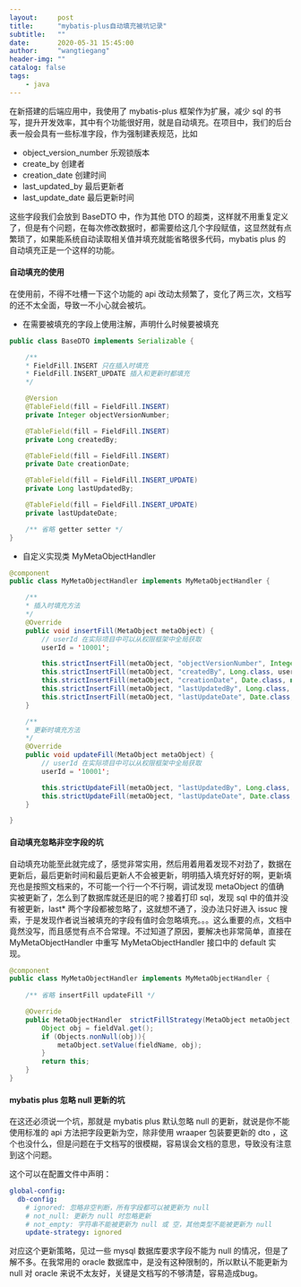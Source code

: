 ```yaml
---
layout:     post
title:      "mybatis-plus自动填充被坑记录"
subtitle:   ""
date:       2020-05-31 15:45:00
author:     "wangtiegang"
header-img: ""
catalog: false
tags:
    - java
---
```


在新搭建的后端应用中，我使用了 mybatis-plus 框架作为扩展，减少 sql 的书写，提升开发效率，其中有个功能很好用，就是自动填充。在项目中，我们的后台表一般会具有一些标准字段，作为强制建表规范，比如

* object_version_number 乐观锁版本
* create_by 创建者
* creation_date 创建时间
* last_updated_by 最后更新者
* last_update_date 最后更新时间
  
这些字段我们会放到 BaseDTO 中，作为其他 DTO 的超类，这样就不用重复定义了，但是有个问题，在每次修改数据时，都需要给这几个字段赋值，这显然就有点繁琐了，如果能系统自动读取相关值并填充就能省略很多代码，mybatis plus 的自动填充正是一个这样的功能。

#### 自动填充的使用

在使用前，不得不吐槽一下这个功能的 api 改动太频繁了，变化了两三次，文档写的还不太全面，导致一不小心就会被坑。

* 在需要被填充的字段上使用注解，声明什么时候要被填充

```java
public class BaseDTO implements Serializable {

    /**
    * FieldFill.INSERT 只在插入时填充
    * FieldFill.INSERT_UPDATE 插入和更新时都填充
    */

    @Version
    @TableField(fill = FieldFill.INSERT)
    private Integer objectVersionNumber;

    @TableField(fill = FieldFill.INSERT)
    private Long createdBy;

    @TableField(fill = FieldFill.INSERT)
    private Date creationDate;

    @TableField(fill = FieldFill.INSERT_UPDATE)
    private Long lastUpdatedBy;

    @TableField(fill = FieldFill.INSERT_UPDATE)
    private lastUpdateDate;

    /** 省略 getter setter */
}
```

* 自定义实现类 MyMetaObjectHandler

```java
@component
public class MyMetaObjectHandler implements MyMetaObjectHandler {

    /**
    * 插入时填充方法
    */
    @Override
    public void insertFill(MetaObject metaObject) {
        // userId 在实际项目中可以从权限框架中全局获取
        userId = '10001';

        this.strictInsertFill(metaObject, "objectVersionNumber", Integer.class, 1);
        this.strictInsertFill(metaObject, "createdBy", Long.class, userId);
        this.strictInsertFill(metaObject, "creationDate", Date.class, new Date());
        this.strictInsertFill(metaObject, "lastUpdatedBy", Long.class, userId);
        this.strictInsertFill(metaObject, "lastUpdateDate", Date.class, new Date());
    }

    /**
    * 更新时填充方法
    */
    @Override
    public void updateFill(MetaObject metaObject) {
        // userId 在实际项目中可以从权限框架中全局获取
        userId = '10001';

        this.strictUpdateFill(metaObject, "lastUpdatedBy", Long.class, userId);
        this.strictUpdateFill(metaObject, "lastUpdateDate", Date.class, new Date());
    }

}
```

#### 自动填充忽略非空字段的坑

自动填充功能至此就完成了，感觉非常实用，然后用着用着发现不对劲了，数据在更新后，最后更新时间和最后更新人不会被更新，明明插入填充好好的啊，更新填充也是按照文档来的，不可能一个行一个不行啊，调试发现 metaObject 的值确实被更新了，怎么到了数据库就还是旧的呢？接着打印 sql，发现 sql 中的值并没有被更新，last* 两个字段都被忽略了，这就想不通了，没办法只好进入 issuc 搜索，于是发现作者说当被填充的字段有值时会忽略填充。。。这么重要的点，文档中竟然没写，而且感觉有点不合常理。不过知道了原因，要解决也非常简单，直接在 MyMetaObjectHandler 中重写 MyMetaObjectHandler 接口中的 default 实现。

```java
@component
public class MyMetaObjectHandler implements MyMetaObjectHandler {
    
    /** 省略 insertFill updateFill */

    @Override
    public MetaObjectHandler  strictFillStrategy(MetaObject metaObject, String fieldName, Supplier<Object> fieldVal){
        Object obj = fieldVal.get();
        if (Objects.nonNull(obj)){
            metaObject.setValue(fieldName, obj);
        }
        return this;
    }
}
```

#### mybatis plus 忽略 null 更新的坑

在这还必须说一个坑，那就是 mybatis plus 默认忽略 null 的更新，就说是你不能使用标准的 api 方法把字段更新为空，除非使用 wraaper 包装要更新的 dto ，这个也没什么，但是问题在于文档写的很模糊，容易误会文档的意思，导致没有注意到这个问题。

这个可以在配置文件中声明：

```yml
global-config:
  db-config:
    # ignored: 忽略非空判断，所有字段都可以被更新为 null
    # not_null: 更新为 null 时忽略更新
    # not_empty: 字符串不能被更新为 null 或 空，其他类型不能被更新为 null
    update-strategy: ignored
```

对应这个更新策略，见过一些 mysql 数据库要求字段不能为 null 的情况，但是了解不多。在我常用的 oracle 数据库中，是没有这种限制的，所以默认不能更新为 null 对 oracle 来说不太友好，关键是文档写的不够清楚，容易造成bug。